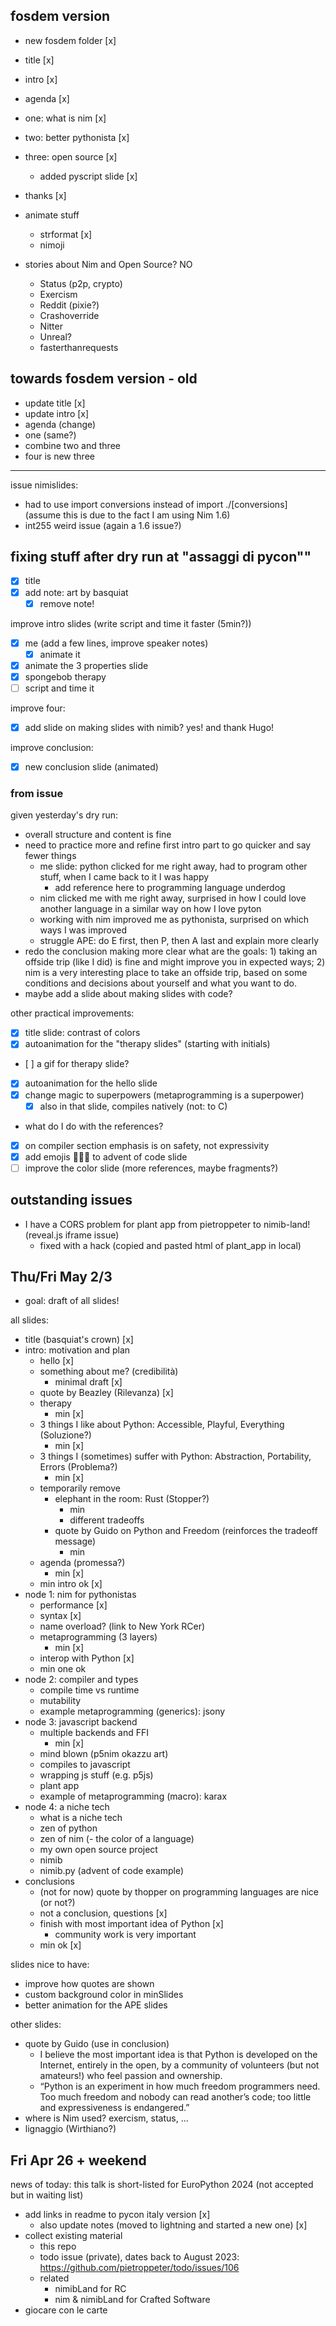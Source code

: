## fosdem version

- new fosdem folder [x]
- title [x]
- intro [x]
- agenda [x]
- one: what is nim [x]
- two: better pythonista [x]
- three: open source [x]
  - added pyscript slide [x]
- thanks [x]
- animate stuff
  - strformat [x]
  - nimoji

- stories about Nim and Open Source? NO
  - Status (p2p, crypto)
  - Exercism
  - Reddit (pixie?)
  - Crashoverride
  - Nitter
  - Unreal?
  - fasterthanrequests

## towards fosdem version - old

- update title [x]
- update intro [x]
- agenda (change)
- one (same?)
- combine two and three
- four is new three


----

issue nimislides:
- had to use import conversions instead of import ./[conversions]
  (assume this is due to the fact I am using Nim 1.6)
- int255 weird issue (again a 1.6 issue?)

## fixing stuff after dry run at "assaggi di pycon""

- [x] title
- [x] add note: art by basquiat
  - [x] remove note!

improve intro slides (write script and time it faster (5min?))
- [x] me (add a few lines, improve speaker notes)
  - [x] animate it
- [x] animate the 3 properties slide
- [x] spongebob therapy
- [ ] script and time it

improve four:
- [x] add slide on making slides with nimib? yes! and thank Hugo!

improve conclusion:
- [x] new conclusion slide (animated)

### from issue

given yesterday's dry run:
- overall structure and content is fine
- need to practice more and refine first intro part to go quicker and say fewer things
  - me slide: python clicked for me right away, had to program other stuff, when I came back to it I was happy
    - add reference here to programming language underdog 
  - nim clicked me with me right away, surprised in how I could love another language in a similar way on how I love pyton
  - working with nim improved me as pythonista, surprised on which ways I was improved
  - struggle APE: do E first, then P, then A last and explain more clearly
- redo the conclusion making more clear what are the goals: 1) taking an offside trip (like I did) is fine and might improve you in expected ways; 2) nim is a very interesting place to take an offside trip, based on some conditions and decisions about yourself and what you want to do.
- maybe add a slide about making slides with code?

other practical improvements:
- [x] title slide: contrast of colors
- [x] autoanimation for the "therapy slides" (starting with initials)
- [ ] a gif for therapy slide?
- [x] autoanimation for the hello slide
- [x] change magic to superpowers (metaprogramming is a superpower)
  - [x] also in that slide, compiles natively (not: to C)
- what do I do with the references? 
- [x] on compiler section emphasis is on safety, not expressivity
- [x] add emojis 🎄👨‍💻 to advent of code slide
- [ ] improve the color slide (more references, maybe fragments?)

## outstanding issues

- I have a CORS problem for plant app from pietroppeter to nimib-land! (reveal.js iframe issue)
  - fixed with a hack (copied and pasted html of plant_app in local)

## Thu/Fri May 2/3

- goal: draft of all slides!

all slides:

- title (basquiat's crown) [x]
- intro: motivation and plan
  - hello [x]
  - something about me? (credibilità)
    - minimal draft [x]
  - quote by Beazley (Rilevanza) [x]
  - therapy
    - min [x]
  - 3 things I like about Python: Accessible, Playful, Everything (Soluzione?)
    - min [x]
  - 3 things I (sometimes) suffer with Python: Abstraction, Portability, Errors (Problema?)
    - min [x]
  - temporarily remove
    - elephant in the room: Rust (Stopper?)
      - min 
      - different tradeoffs
    - quote by Guido on Python and Freedom (reinforces the tradeoff message)
      - min
  - agenda (promessa?)
    - min [x]
  - min intro ok [x]
- node 1: nim for pythonistas
  - performance [x]
  - syntax [x]
  - name overload? (link to New York RCer)
  - metaprogramming (3 layers)
    - min [x] 
  - interop with Python [x]
  - min one ok
- node 2: compiler and types
  - compile time vs runtime
  - mutability
  - example metaprogramming (generics): jsony
- node 3: javascript backend
  - multiple backends and FFI
    - min [x]
  - mind blown (p5nim okazzu art)
  - compiles to javascript
  - wrapping js stuff (e.g. p5js)
  - plant app
  - example of metaprogramming (macro): karax
- node 4: a niche tech
  - what is a niche tech
  - zen of python
  - zen of nim
  (- the color of a language)
  - my own open source project
  - nimib
  - nimib.py (advent of code example)
- conclusions
  - (not for now) quote by thopper on programming languages are nice (or not?)
  - not a conclusion, questions [x]
  - finish with most important idea of Python [x]
    - community work is very important
  - min ok [x]

slides nice to have:
- improve how quotes are shown
- custom background color in minSlides
- better animation for the APE slides

other slides:
- quote by Guido (use in conclusion)
  - I believe the most important idea is that Python is developed on the Internet, entirely in the open, by a community of volunteers (but not amateurs!) who feel passion and ownership.
  - “Python is an experiment in how much freedom programmers need. Too much freedom and nobody can read another’s code; too little and expressiveness is endangered.”
- where is Nim used? exercism, status, ...
- lignaggio (Wirthiano?)

## Fri Apr 26 + weekend

news of today: this talk is short-listed for EuroPython 2024 (not accepted but in waiting list)

- add links in readme to pycon italy version [x]
  - also update notes (moved to lightning and started a new one) [x]
- collect existing material
  - this repo
  - todo issue (private), dates back to August 2023: https://github.com/pietroppeter/todo/issues/106
  - related
    - nimibLand for RC
    - nim & nimibLand for Crafted Software
- giocare con le carte
